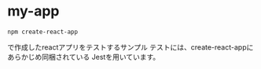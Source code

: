 # my-app
```
npm create-react-app
```

で作成したreactアプリをテストするサンプル
テストには、create-react-appにあらかじめ同梱されている
Jestを用いています。